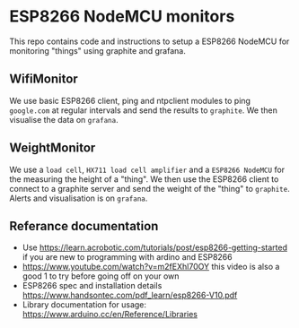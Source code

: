 # ESP8266 NodeMCU monitors

This repo contains code and instructions to setup a ESP8266 NodeMCU for monitoring "things" using graphite and grafana.

## WifiMonitor

We use basic ESP8266 client, ping and ntpclient modules to ping `google.com` at regular intervals and send the results to `graphite`. We then visualise the data on `grafana`.

## WeightMonitor

We use a `load cell`, `HX711 load cell amplifier` and a `ESP8266 NodeMCU` for the measuring the height of a "thing". We then use the ESP8266 client to connect to a graphite server and send the weight of the "thing" to `graphite`. Alerts and visualisation is on `grafana`.

## Referance documentation

* Use https://learn.acrobotic.com/tutorials/post/esp8266-getting-started if you are new to programming with ardino and ESP8266
* https://www.youtube.com/watch?v=m2fEXhl70OY this video is also a good 1 to try before going off on your own
* ESP8266 spec and installation details https://www.handsontec.com/pdf_learn/esp8266-V10.pdf
* Library documentation for usage: https://www.arduino.cc/en/Reference/Libraries
